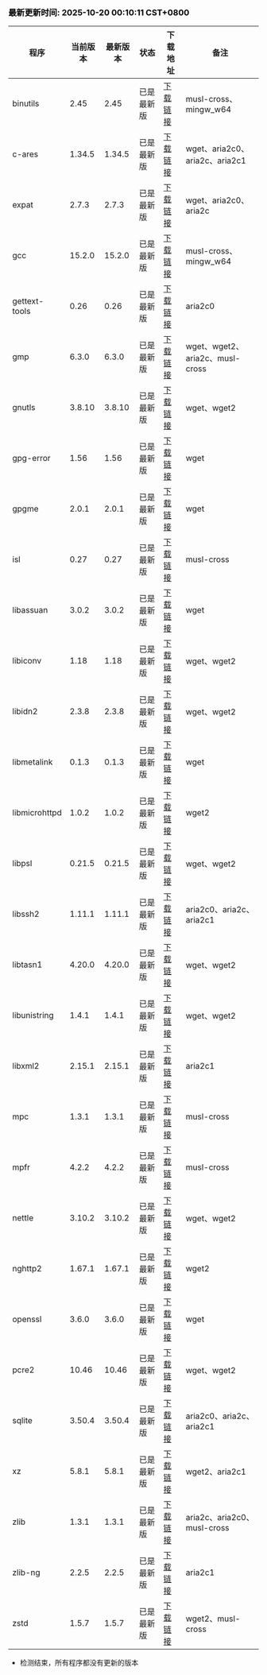 ### <b><span style="color:black">最新更新时间: 2025-10-20 00:10:11 CST+0800</span></b> ###
| 程序 | 当前版本 | 最新版本 | 状态 | 下载地址 | 备注 |
| --- | --- | --- | --- | --- | --- |
| binutils | 2.45 | 2.45 | 已是最新版 | [下载链接](https://mirrors.kernel.org/gnu/binutils/binutils-2.45.tar.xz) | musl-cross、mingw_w64 |
| c-ares | 1.34.5 | 1.34.5 | 已是最新版 | [下载链接](https://github.com/c-ares/c-ares/releases/download/v1.34.5/c-ares-1.34.5.tar.gz) | wget、aria2c0、aria2c、aria2c1 |
| expat | 2.7.3 | 2.7.3 | 已是最新版 | [下载链接](https://github.com/libexpat/libexpat/releases/download/R_2_7_3/expat-2.7.3.tar.bz2) | wget、aria2c0、aria2c |
| gcc | 15.2.0 | 15.2.0 | 已是最新版 | [下载链接](https://mirrors.kernel.org/gnu/gcc/gcc-15.2.0/gcc-15.2.0.tar.xz) | musl-cross、mingw_w64 |
| gettext-tools | 0.26 | 0.26 | 已是最新版 | [下载链接](https://github.com/vslavik/gettext-tools-windows/releases/download/v0.26/gettext-tools-windows-0.26.zip) | aria2c0 |
| gmp | 6.3.0 | 6.3.0 | 已是最新版 | [下载链接](https://mirrors.kernel.org/gnu/gmp/gmp-6.3.0.tar.xz) | wget、wget2、aria2c、musl-cross |
| gnutls | 3.8.10 | 3.8.10 | 已是最新版 | [下载链接](https://www.gnupg.org/ftp/gcrypt/gnutls/v3.8/gnutls-3.8.10.tar.xz) | wget、wget2 |
| gpg-error | 1.56 | 1.56 | 已是最新版 | [下载链接](https://www.gnupg.org/ftp/gcrypt/libgpg-error/libgpg-error-1.56.tar.gz) | wget |
| gpgme | 2.0.1 | 2.0.1 | 已是最新版 | [下载链接](https://www.gnupg.org/ftp/gcrypt/gpgme/gpgme-2.0.1.tar.bz2) | wget |
| isl | 0.27 | 0.27 | 已是最新版 | [下载链接](https://libisl.sourceforge.io/isl-0.27.tar.xz) | musl-cross |
| libassuan | 3.0.2 | 3.0.2 | 已是最新版 | [下载链接](https://www.gnupg.org/ftp/gcrypt/libassuan/libassuan-3.0.2.tar.bz2) | wget |
| libiconv | 1.18 | 1.18 | 已是最新版 | [下载链接](https://mirrors.kernel.org/gnu/libiconv/libiconv-1.18.tar.gz) | wget、wget2 |
| libidn2 | 2.3.8 | 2.3.8 | 已是最新版 | [下载链接](https://mirrors.kernel.org/gnu/libidn/libidn2-2.3.8.tar.gz) | wget、wget2 |
| libmetalink | 0.1.3 | 0.1.3 | 已是最新版 | [下载链接](https://github.com/metalink-dev/libmetalink/releases/download/release-0.1.3/libmetalink-0.1.3.tar.bz2) | wget |
| libmicrohttpd | 1.0.2 | 1.0.2 | 已是最新版 | [下载链接](https://mirrors.kernel.org/gnu/libmicrohttpd/libmicrohttpd-1.0.2.tar.gz) | wget2 |
| libpsl | 0.21.5 | 0.21.5 | 已是最新版 | [下载链接](https://github.com/rockdaboot/libpsl/releases/download/0.21.5/libpsl-0.21.5.tar.gz) | wget、wget2 |
| libssh2 | 1.11.1 | 1.11.1 | 已是最新版 | [下载链接](https://libssh2.org/download/libssh2-1.11.1.tar.xz) | aria2c0、aria2c、aria2c1 |
| libtasn1 | 4.20.0 | 4.20.0 | 已是最新版 | [下载链接](https://mirrors.kernel.org/gnu/libtasn1/libtasn1-4.20.0.tar.gz) | wget、wget2 |
| libunistring | 1.4.1 | 1.4.1 | 已是最新版 | [下载链接](https://mirrors.kernel.org/gnu/libunistring/libunistring-1.4.1.tar.gz) | wget、wget2 |
| libxml2 | 2.15.1 | 2.15.1 | 已是最新版 | [下载链接](https://download.gnome.org/sources/libxml2/2.15/libxml2-2.15.1.tar.xz) | aria2c1 |
| mpc | 1.3.1 | 1.3.1 | 已是最新版 | [下载链接](https://mirrors.kernel.org/gnu/mpc/mpc-1.3.1.tar.gz) | musl-cross |
| mpfr | 4.2.2 | 4.2.2 | 已是最新版 | [下载链接](https://mirrors.kernel.org/gnu/mpfr/mpfr-4.2.2.tar.xz) | musl-cross |
| nettle | 3.10.2 | 3.10.2 | 已是最新版 | [下载链接](https://mirrors.kernel.org/gnu/nettle/nettle-3.10.2.tar.gz) | wget、wget2 |
| nghttp2 | 1.67.1 | 1.67.1 | 已是最新版 | [下载链接](https://github.com/nghttp2/nghttp2/releases/download/v1.67.1/nghttp2-1.67.1.tar.gz) | wget2 |
| openssl | 3.6.0 | 3.6.0 | 已是最新版 | [下载链接](https://github.com/openssl/openssl/releases/download/openssl-3.6.0/openssl-3.6.0.tar.gz) | wget |
| pcre2 | 10.46 | 10.46 | 已是最新版 | [下载链接](https://github.com/PCRE2Project/pcre2/releases/download/pcre2-10.46/pcre2-10.46.tar.bz2) | wget、wget2 |
| sqlite | 3.50.4 | 3.50.4 | 已是最新版 | [下载链接](https://www.sqlite.org/2025/sqlite-autoconf-3500400.tar.gz) | aria2c0、aria2c、aria2c1 |
| xz | 5.8.1 | 5.8.1 | 已是最新版 | [下载链接](https://sourceforge.net/projects/lzmautils/files/xz-5.8.1.tar.xz) | wget2、aria2c1 |
| zlib | 1.3.1 | 1.3.1 | 已是最新版 | [下载链接](https://github.com/madler/zlib/releases/download/v1.3.1/zlib-1.3.1.tar.gz) | aria2c、aria2c0、musl-cross |
| zlib-ng | 2.2.5 | 2.2.5 | 已是最新版 | [下载链接](https://github.com/zlib-ng/zlib-ng/releases/download/2.2.5/zlib-ng-win-arm-compat.zip) | aria2c1 |
| zstd | 1.5.7 | 1.5.7 | 已是最新版 | [下载链接](https://github.com/facebook/zstd/releases/download/v1.5.7/zstd-1.5.7.tar.gz) | wget2、musl-cross |

- 检测结束，所有程序都没有更新的版本
